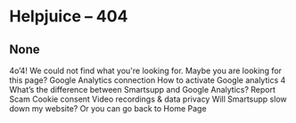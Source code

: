 # Helpjuice – 404
## None
4o’4!
We could not find what you're looking for. 
Maybe you are looking for this page?
Google Analytics connection
How to activate Google analytics 4
What’s the difference between Smartsupp and Google Analytics?
Report Scam
Cookie consent
Video recordings & data privacy
Will Smartsupp slow down my website?
Or you can go back to Home Page

